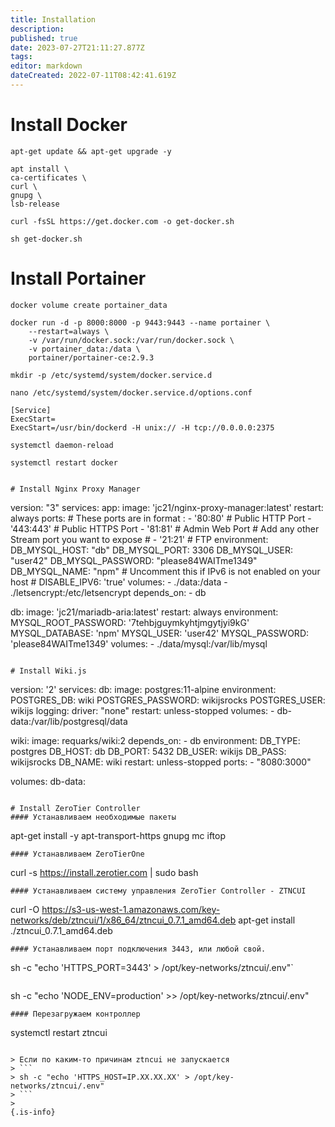```yaml
---
title: Installation
description: 
published: true
date: 2023-07-27T21:11:27.877Z
tags: 
editor: markdown
dateCreated: 2022-07-11T08:42:41.619Z
---
```


# Install Docker
`apt-get update && apt-get upgrade -y`

```
apt install \
ca-certificates \
curl \
gnupg \
lsb-release
```

`curl -fsSL https://get.docker.com -o get-docker.sh`

`sh get-docker.sh`

# Install Portainer
`docker volume create portainer_data`
```
docker run -d -p 8000:8000 -p 9443:9443 --name portainer \
    --restart=always \
    -v /var/run/docker.sock:/var/run/docker.sock \
    -v portainer_data:/data \
    portainer/portainer-ce:2.9.3
```
`mkdir -p /etc/systemd/system/docker.service.d`

`nano /etc/systemd/system/docker.service.d/options.conf`


```
[Service]
ExecStart=
ExecStart=/usr/bin/dockerd -H unix:// -H tcp://0.0.0.0:2375
```


`systemctl daemon-reload`

`systemctl restart docker`
```

# Install Nginx Proxy Manager
```
version: "3"
services:
  app:
    image: 'jc21/nginx-proxy-manager:latest'
    restart: always
    ports:
      # These ports are in format <host-port>:<container-port>
      - '80:80' # Public HTTP Port
      - '443:443' # Public HTTPS Port
      - '81:81' # Admin Web Port
      # Add any other Stream port you want to expose
      # - '21:21' # FTP
    environment:
      DB_MYSQL_HOST: "db"
      DB_MYSQL_PORT: 3306
      DB_MYSQL_USER: "user42"
      DB_MYSQL_PASSWORD: "please84WAITme1349"
      DB_MYSQL_NAME: "npm"
      # Uncomment this if IPv6 is not enabled on your host
      # DISABLE_IPV6: 'true'
    volumes:
      - ./data:/data
      - ./letsencrypt:/etc/letsencrypt
    depends_on:
      - db

  db:
    image: 'jc21/mariadb-aria:latest'
    restart: always
    environment:
      MYSQL_ROOT_PASSWORD: '7tehbjguymkyhtjmgytjyi9kG'
      MYSQL_DATABASE: 'npm'
      MYSQL_USER: 'user42'
      MYSQL_PASSWORD: 'please84WAITme1349'
    volumes:
      - ./data/mysql:/var/lib/mysql
```

# Install Wiki.js
```
version: '2'
services:
  db:
    image: postgres:11-alpine
    environment:
      POSTGRES_DB: wiki
      POSTGRES_PASSWORD: wikijsrocks
      POSTGRES_USER: wikijs
    logging:
      driver: "none"
    restart: unless-stopped
    volumes:
      - db-data:/var/lib/postgresql/data

  wiki:
    image: requarks/wiki:2
    depends_on:
      - db
    environment:
      DB_TYPE: postgres
      DB_HOST: db
      DB_PORT: 5432
      DB_USER: wikijs
      DB_PASS: wikijsrocks
      DB_NAME: wiki
    restart: unless-stopped
    ports:
      - "8080:3000"

volumes:
  db-data:
  ```
  
# Install ZeroTier Controller
#### Устанавливаем необходимые пакеты
```
apt-get install -y apt-transport-https gnupg mc iftop
```
#### Устанавливаем ZeroTierOne
```
curl -s https://install.zerotier.com | sudo bash
```
#### Устанавливаем систему управления ZeroTier Controller - ZTNCUI
```
curl -O https://s3-us-west-1.amazonaws.com/key-networks/deb/ztncui/1/x86_64/ztncui_0.7.1_amd64.deb
apt-get install ./ztncui_0.7.1_amd64.deb
```
#### Устанавливаем порт подключения 3443, или любой свой.
```
sh -c "echo 'HTTPS_PORT=3443' > /opt/key-networks/ztncui/.env"`
```
```
sh -c "echo 'NODE_ENV=production' >> /opt/key-networks/ztncui/.env"
```
#### Перезагружаем контроллер
```
systemctl restart ztncui
```

> Если по каким-то причинам ztncui не запускается
> ```
> sh -c "echo 'HTTPS_HOST=IP.XX.XX.XX' > /opt/key-networks/ztncui/.env"
> ```
>  
{.is-info}
